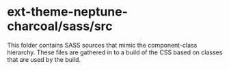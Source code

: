 # ext-theme-neptune-charcoal/sass/src

This folder contains SASS sources that mimic the component-class hierarchy. These files
are gathered in to a build of the CSS based on classes that are used by the build.
